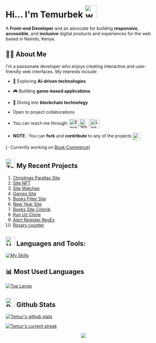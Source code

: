 # Hi... I'm Temurbek <img src="https://user-images.githubusercontent.com/72663882/171687151-bb31c996-c9d2-49c8-b593-734946893b23.gif" alt="waving hand gif" aria-hidden="true" width="40" />

A **Front-end Developer** and an advocate for building **responsive**, **accessible**, and **inclusive** digital products and experiences for the web based in Nairobi, Kenya. 

## 👨‍💻 About Me  
I'm a passionate developer who enjoys creating interactive and user-friendly web interfaces. My interests include:
- 🌟 Exploring **AI-driven technologies**  
- 🎮 Building **game-based applications**  
- 🚀 Diving into **blockchain technology**  

- Open to project collaborations
- You can reach me through: 
  <a href="mailto:dev.temur@gmail.com" title="Email">
    <img alt="Email" src="https://img.shields.io/badge/Gmail-D14836?style=for-the-badge&logo=gmail&logoColor=white" height="30" align="center"/>
  </a> 
  <a href="https://whatsapp.com" title="Whatsapp">
    <img alt="WhatsApp" src="https://img.shields.io/badge/WhatsApp-25D366?style=for-the-badge&logo=whatsapp&logoColor=white" height="30" align="center"/>
  </a> 
  <a href="https://www.linkedin.com">
    <img alt="LinkedIn" title="LinkedIn" src="https://img.shields.io/static/v1?message=LinkedIn&logo=linkedin&label=&color=0077B5&logoColor=white&labelColor=&style=for-the-badge" height="30" align="center"/>
  </a>

- **NOTE** : You can **fork** and **contribute** to any of the projects <img src="https://raw.githubusercontent.com/Tarikul-Islam-Anik/Animated-Fluent-Emojis/master/Emojis/Hand%20gestures/Handshake.png" alt="Handshake" width="25" height="25" align="center" />

[- Currently working on <a href="https://book-commerce-murex.vercel.app/">Book Commerce</a>]

## <img src="https://raw.githubusercontent.com/Tarikul-Islam-Anik/Animated-Fluent-Emojis/master/Emojis/People/Technologist.png" alt="Technologist" width="30" height="30" /> My Recent Projects 

1. [Christmas Parallax Site](https://christmas-temur.netlify.app/)
2. [Site NFT](https://silver-florentine-05dd48.netlify.app/)
3. [Site Watches](https://tiny-sorbet-49949a.netlify.app/)
4. [Games Site](https://singular-peony-aa25cd.netlify.app/)
5. [Books Filter Site](https://temur-coder-books.netlify.app/)
6. [New Year Site](https://christmas-site-pro.netlify.app/)
6. [Books Site Colorib](https://jazzy-phoenix-ab5621.netlify.app/)
7. [Kun Uz Clone](https://kun-uz2.netlify.app/)
7. [Alert Register RegEx](https://startling-profiterole-237e3c.netlify.app/)
7. [Rosary counter](https://rosary-counter.netlify.app//)

## <img src="https://raw.githubusercontent.com/Tarikul-Islam-Anik/Animated-Fluent-Emojis/master/Emojis/Objects/Hammer%20and%20Wrench.png" alt="Hammer and Wrench" width="30" height="30" /> **Languages and Tools:** 

[![My Skills](https://skillicons.dev/icons?i=js,ts,dart,cpp,html,css,vscode,visualstudio,pycharm,webstorm,androidstudio,linux,kali,tailwind,motion,sass,bootstrap,styledcomponents,react,vite,vue,angular,nodejs,git,github,pnpm,npm,figma,stackoverflow&perline=13)](#)
## 📊 Most Used Languages  

[![Top Langs](https://github-readme-stats.vercel.app/api/top-langs/?username=Temurprogram77&layout=compact&theme=blue-green&title_color=00b3ff)](https://github.com/anuraghazra/github-readme-stats)

## <img src="https://raw.githubusercontent.com/Tarikul-Islam-Anik/Animated-Fluent-Emojis/master/Emojis/Travel%20and%20places/Rocket.png" alt="Rocket" width="30" height="30" /> Github Stats 

[![Temur's github stats](https://bad-apple-github-readme.vercel.app/api?username=Temurprogram77&show_icons=true&count_private=true&line_height=20&icon_color=00b3ff&theme=blue-green&title_color=00b3ff)](#)

[![Temur's current streak](https://streak-stats.demolab.com/?user=Temurprogram77&count_private=true&theme=blue-green&title_color=00b3ff)](#)

<p align="center">
  <img src="https://capsule-render.vercel.app/api?type=waving&color=gradient&height=100&section=footer"/>
</p>

